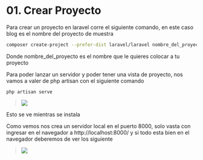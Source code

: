 # 01. Crear Proyecto
Para crear un proyecto en laravel corre el siguiente comando, en este caso blog es el nombre del proyecto de muestra

```sh
composer create-project --prefer-dist laravel/laravel nombre_del_proyecto
```
Donde nombre_del_proyecto es el nombre que le quieres colocar a tu proyecto

Para poder lanzar un servidor y poder tener una vista de proyecto, nos vamos a valer de php artisan con el siguiente comando

```
php artisan serve
```

> ![](https://julioizquierdomejia.github.io/laravel_old/images/phpartisan.png)

Esto se ve mientras se instala

Como vemos nos crea un servidor local en el puerto 8000, solo vasta con ingresar en el navegador a http://localhost:8000/ y si todo esta bien en el navegador deberemos de ver los siguiente

> ![](https://julioizquierdomejia.github.io/laravel_old/images/laravelwelcome.png)
